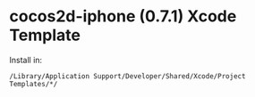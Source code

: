 cocos2d-iphone (0.7.1) Xcode Template
=====================================

Install in:

    /Library/Application Support/Developer/Shared/Xcode/Project Templates/*/
